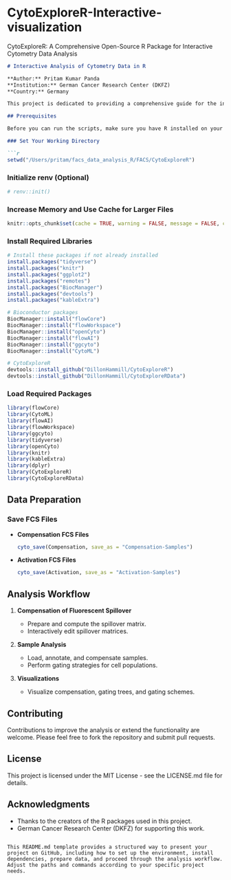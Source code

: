 # CytoExploreR-Interactive-visualization
CytoExploreR: A Comprehensive Open-Source R Package for Interactive Cytometry Data Analysis

```markdown
# Interactive Analysis of Cytometry Data in R

**Author:** Pritam Kumar Panda  
**Institution:** German Cancer Research Center (DKFZ)  
**Country:** Germany  

This project is dedicated to providing a comprehensive guide for the interactive analysis of cytometry data using R. It leverages a variety of R packages to preprocess, analyze, and visualize cytometry data effectively.

## Prerequisites

Before you can run the scripts, make sure you have R installed on your system. You will also need to install some dependencies.

### Set Your Working Directory

```r
setwd("/Users/pritam/facs_data_analysis_R/FACS/CytoExploreR")
```

### Initialize renv (Optional)

```r
# renv::init()
```

### Increase Memory and Use Cache for Larger Files

```r
knitr::opts_chunk$set(cache = TRUE, warning = FALSE, message = FALSE, cache.lazy = FALSE)
```

### Install Required Libraries

```r
# Install these packages if not already installed
install.packages("tidyverse")
install.packages("knitr")
install.packages("ggplot2")
install.packages("remotes")
install.packages("BiocManager")
install.packages("devtools")
install.packages("kableExtra")

# Bioconductor packages
BiocManager::install("flowCore")
BiocManager::install("flowWorkspace")
BiocManager::install("openCyto")
BiocManager::install("flowAI")
BiocManager::install("ggcyto")
BiocManager::install("CytoML")

# CytoExploreR
devtools::install_github("DillonHammill/CytoExploreR")
devtools::install_github("DillonHammill/CytoExploreRData")
```

### Load Required Packages

```r
library(flowCore)
library(CytoML)
library(flowAI)
library(flowWorkspace)
library(ggcyto)
library(tidyverse)
library(openCyto)
library(knitr)
library(kableExtra)
library(dplyr)
library(CytoExploreR)
library(CytoExploreRData)
```

## Data Preparation

### Save FCS Files

- **Compensation FCS Files**

  ```r
  cyto_save(Compensation, save_as = "Compensation-Samples")
  ```

- **Activation FCS Files**

  ```r
  cyto_save(Activation, save_as = "Activation-Samples")
  ```

## Analysis Workflow

1. **Compensation of Fluorescent Spillover**

   - Prepare and compute the spillover matrix.
   - Interactively edit spillover matrices.

2. **Sample Analysis**

   - Load, annotate, and compensate samples.
   - Perform gating strategies for cell populations.

3. **Visualizations**

   - Visualize compensation, gating trees, and gating schemes.

## Contributing

Contributions to improve the analysis or extend the functionality are welcome. Please feel free to fork the repository and submit pull requests.

## License

This project is licensed under the MIT License - see the LICENSE.md file for details.

## Acknowledgments

- Thanks to the creators of the R packages used in this project.
- German Cancer Research Center (DKFZ) for supporting this work.
```

This README.md template provides a structured way to present your project on GitHub, including how to set up the environment, install dependencies, prepare data, and proceed through the analysis workflow. Adjust the paths and commands according to your specific project needs.
